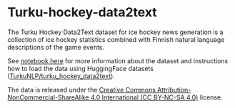 # Turku-hockey-data2text
The Turku Hockey Data2Text dataset for ice hockey news generation is a collection of ice hockey statistics combined with Finnish natural language descriptions of the game events.

See [notebook here](https://github.com/TurkuNLP/Turku-hockey-data2text/blob/main/turku_hockey_data2text.ipynb) for more information about the dataset and instructions how to load the data using HuggingFace datasets ([TurkuNLP/turku_hockey_data2text](https://huggingface.co/datasets/TurkuNLP/turku_hockey_data2text)).

The data is released under the [Creative Commons Attribution-NonCommercial-ShareAlike 4.0 International (CC BY-NC-SA 4.0)](https://creativecommons.org/licenses/by-nc-sa/4.0/) license.

